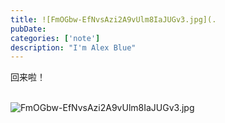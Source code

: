 ```yaml
---
title: ![FmOGbw-EfNvsAzi2A9vUlm8IaJUGv3.jpg](.
pubDate: 
categories: ['note']
description: "I'm Alex Blue"
---
```


回来啦！<br><br>

![FmOGbw-EfNvsAzi2A9vUlm8IaJUGv3.jpg](./attachments/bafybeih3zun5h7h76djlhxjyv26zjxtpcq3kdgpanshfsqs4pxicfapila)